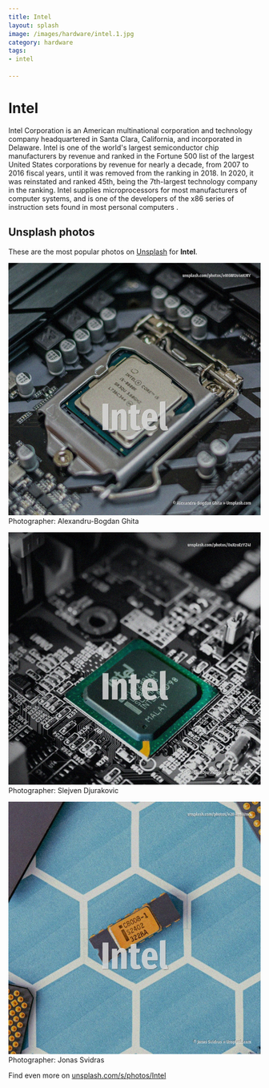 ```yaml
---
title: Intel
layout: splash
image: /images/hardware/intel.1.jpg
category: hardware
tags:
- intel

---
```

# Intel

Intel Corporation is an American multinational corporation and technology company headquartered in  Santa Clara, California, and incorporated in Delaware. Intel is one of the world's largest semiconductor chip manufacturers by revenue and ranked in the  Fortune 500 list of the largest United States corporations by revenue for nearly a decade, from  2007 to 2016 fiscal years, until it was removed from the ranking in 2018. In 2020, it was reinstated and ranked 45th, being the 7th-largest technology company in the ranking.  Intel supplies microprocessors for most manufacturers of computer systems, and is one of the  developers of the x86 series of instruction sets found in most personal computers . 

 
## Unsplash photos
These are the most popular photos on [Unsplash](https://unsplash.com) for **Intel**.
 
![Intel](/images/hardware/intel.1.jpg)
Photographer:  Alexandru-Bogdan Ghita
 
![Intel](/images/hardware/intel.2.jpg)
Photographer:  Slejven Djurakovic
 
![Intel](/images/hardware/intel.3.jpg)
Photographer:  Jonas Svidras
 
Find even more on [unsplash.com/s/photos/Intel](https://unsplash.com/s/photos/Intel)
 
